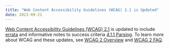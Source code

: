 ```yaml
---
title: "Web Content Accessibility Guidelines (WCAG) 2.1 is Updated"
date: 2023-09-21
---
```


<a href="https://www.w3.org/TR/WCAG21/">Web Content Accessibility Guidelines (WCAG) 2.1</a> is updated to include <a href="https://www.w3.org/TR/WCAG21/#changelog">errata</a> and informative notes to success criteria <a href="https://www.w3.org/TR/WCAG21/#parsing">4.1.1 Parsing</a>. To learn more about WCAG and these updates, see <a href="https://www.w3.org/WAI/standards-guidelines/wcag/">WCAG 2 Overview</a> and <a href="https://www.w3.org/WAI/standards-guidelines/wcag/faq/#Sept2023">WCAG 2 FAQ</a>.
